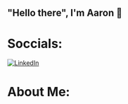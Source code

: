 ## "Hello there", I'm Aaron 👋
# Soccials:
[![LinkedIn](https://cdn-icons-png.flaticon.com/512/174/174857.png)](https://www.linkedin.com/in/aaron-perkey-8920a61b4/)


# About Me:
